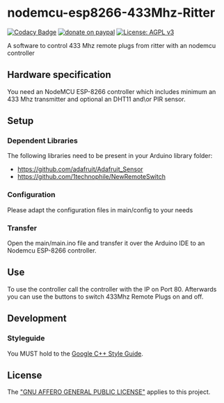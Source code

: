 # nodemcu-esp8266-433Mhz-Ritter

[![Codacy Badge](https://api.codacy.com/project/badge/Grade/95b050fe8c9d42f28640c1f52ae7e595)](https://www.codacy.com/manual/KevinFrantz/nodemcu-esp8266-433Mhz-Ritter?utm_source=github.com&amp;utm_medium=referral&amp;utm_content=KevinFrantz/nodemcu-esp8266-433Mhz-Ritter&amp;utm_campaign=Badge_Grade) [![donate on paypal](https://img.shields.io/badge/donate%20-%E2%9D%A4%24%E2%82%AC%C2%A5-important)](https://www.paypal.com/cgi-bin/webscr?cmd=_s-xclick&hosted_button_id=C9USD9N26SYZU&source=url) [![License: AGPL v3](https://img.shields.io/badge/License-AGPL%20v3-blue.svg)](https://www.gnu.org/licenses/agpl-3.0)

A software to control 433 Mhz remote plugs from ritter with an nodemcu controller

## Hardware specification
You need an NodeMCU ESP-8266 controller which includes minimum an 433 Mhz transmitter and optional an DHT11 and\\or PIR sensor.

## Setup

### Dependent Libraries
The following libraries need to be present in your Arduino library folder:
- https://github.com/adafruit/Adafruit_Sensor
- https://github.com/1technophile/NewRemoteSwitch

### Configuration
Please adapt the configuration files in main/config to your needs

### Transfer

Open the main/main.ino file and transfer it over the Arduino IDE to an Nodemcu ESP-8266 controller.

## Use
To use the controller call the controller with the IP on Port 80.
Afterwards you can use the buttons to switch 433Mhz Remote Plugs on and off.

## Development

### Styleguide
You MUST hold to the [Google C++ Style Guide](https://google.github.io/styleguide/cppguide.html).

## License
The ["GNU AFFERO GENERAL PUBLIC LICENSE"](./LICENSE.txt) applies to this project.
